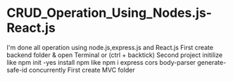 # CRUD_Operation_Using_Nodes.js-React.js
I'm done all operation using node.js,express.js and React.js
First create backend folder & open Terminal or (ctrl + backtick)
Second project initilize like npm init -yes
install npm like npm i express cors body-parser generate-safe-id concurrently
First create MVC folder
